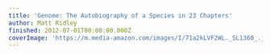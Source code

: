 ```yaml
---
title: 'Genome: The Autobiography of a Species in 23 Chapters'
author: Matt Ridley
finished: 2012-07-01T00:00:00.000Z
coverImage: 'https://m.media-amazon.com/images/I/71a2kLVF2WL._SL1360_.jpg'
---
```

